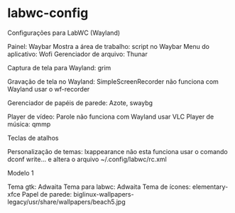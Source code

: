# labwc-config
Configurações para LabWC (Wayland)

Painel: Waybar
Mostra a área de trabalho: script no Waybar
Menu do aplicativo: Wofi
Gerenciador de arquivo: Thunar

Captura de tela para Wayland: grim

Gravação de tela no Wayland: SimpleScreenRecorder não funciona com Wayland usar o wf-recorder

Gerenciador de papéis de parede: Azote, swaybg

Player de vídeo: Parole não funciona com Wayland usar VLC
Player de música: qmmp

Teclas de atalhos


Personalização de temas: lxappearance não esta funciona usar o comando dconf write... e altera o arquivo ~/.config/labwc/rc.xml

Modelo 1

Tema gtk: Adwaita
Tema para labwc: Adwaita
Tema de ícones: elementary-xfce
Papel de parede: biglinux-wallpapers-legacy/usr/share/wallpapers/beach5.jpg
